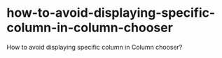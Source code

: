 # how-to-avoid-displaying-specific-column-in-column-chooser
How to avoid displaying specific column in Column chooser?
